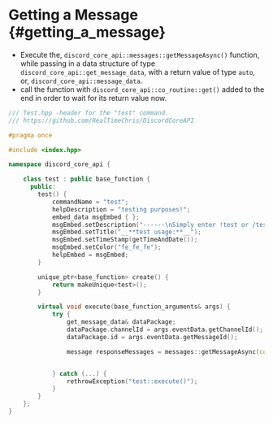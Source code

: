 Getting a Message {#getting_a_message}
============
- Execute the, `discord_core_api::messages::getMessageAsync()` function, while passing in a data structure of type `discord_core_api::get_message_data`, with a return value of type `auto`, or, `discord_core_api::message_data`.
- call the function with `discord_core_api::co_routine::get()` added to the end in order to wait for its return value now.

```cpp
/// Test.hpp -header for the "test" command.
/// https://github.com/RealTimeChris/DiscordCoreAPI

#pragma once

#include <index.hpp>

namespace discord_core_api {

	class test : public base_function {
	  public:
		test() {
			commandName = "test";
			helpDescription = "testing purposes!";
			embed_data msgEmbed { };
			msgEmbed.setDescription("------\nSimply enter !test or /test!\n------");
			msgEmbed.setTitle("__**test usage:**__");
			msgEmbed.setTimeStamp(getTimeAndDate());
			msgEmbed.setColor("fe_fe_fe");
			helpEmbed = msgEmbed;
		}

		unique_ptr<base_function> create() {
			return makeUnique<test>();
		}

		virtual void execute(base_function_arguments& args) {
			try {
				get_message_data& dataPackage;
				dataPackage.channelId = args.eventData.getChannelId();
				dataPackage.id = args.eventData.getMessageId();

				message responseMessages = messages::getMessageAsync(const& dataPackage).get();


			} catch (...) {
				rethrowException("test::execute()");
			}
		}
	};
}
```
